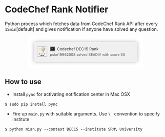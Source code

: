 # CodeChef Rank Notifier

Python process which fetches data from CodeChef Rank API after every `15min`[default] and gives notification if anyone have solved any question.

<p  align="center">
	<img src="https://raw.githubusercontent.com/poke19962008/CC-Rank-Notifier/master/git-res/s1.png" />
</p>

## How to use

- Install `pync` for activating notification center in Mac OSX

```
$ sudo pip install pync
```

- Fire up `main.py` with suitable arguments. Use `\ ` convention to specify institute 

```
$ python mian.py --contest DEC15 --institute SRM\ University
```
